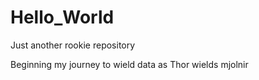 # Hello_World
Just another rookie repository

Beginning my journey to wield data as Thor wields mjolnir
